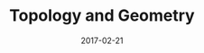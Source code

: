 ﻿---
title: Topology and Geometry
toc: false
type: specs
layout:  package
date: "2017-02-21"
draft: false
specification: VEC
version: 1.1.3
documentType: "Recommendation"
elementType:  Package
menu:
  VEC-1.1.3:    
    identifier: topology-and-geometry
    weight: 1005 

# Prev/next pager order (if `docs_section_pager` enabled in `params.toml`)
weight: 1005
---
